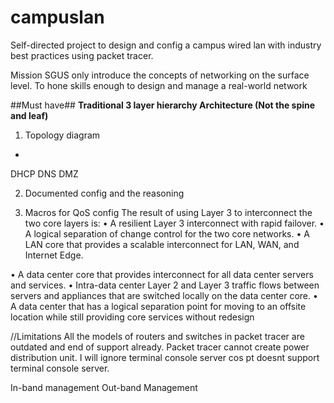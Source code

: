 # campuslan
Self-directed project to design and config a campus wired lan with industry best practices using packet tracer.

Mission
SGUS only introduce the concepts of networking on the surface level.
To hone skills enough to design and manage a real-world network


##Must have##
<b>Traditional 3 layer hierarchy Architecture (Not the spine and leaf)</b>

1. Topology diagram
+
DHCP
DNS
DMZ


2. Documented config and the reasoning

3. Macros for QoS config
The result of using Layer 3 to interconnect the two core layers is: 
• A resilient Layer 3 interconnect with rapid failover. 
• A logical separation of change control for the two core networks. 
• A LAN core that provides a scalable interconnect for LAN, WAN, and Internet Edge. 

• A data center core that provides interconnect for all data center servers and services. 
• Intra-data center Layer 2 and Layer 3 traffic flows between servers and appliances that are switched locally on the data center core. 
• A data center that has a logical separation point for moving to an offsite location while still providing core services without redesign


//Limitations
All the models of routers and switches in packet tracer are outdated and end of support already.
Packet tracer cannot create power distribution unit. I will ignore terminal console server cos pt doesnt support terminal console server.

In-band management
Out-band Management
